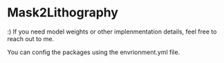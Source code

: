 # Mask2Lithography
:) If you need model weights or other implenmentation details, feel free to reach out to me.


You can config the packages using the envrionment.yml file.

